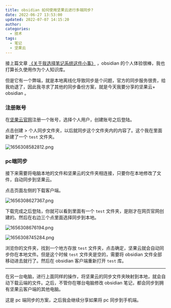 ```yaml
---
title: obsidian 如何使用坚果云进行多端同步?
date: 2022-06-27 13:53:00
updated: 2022-07-07 14:15:20
author: 
categories: 
  - 技术
tags: 
  - 笔记
  - 坚果云
---
```



接上篇文章 [《关于我选择笔记系统这件小事》](https://zburu.com/2022/04/28/121.html) ，obsidian 的个人体验很棒，我也打算长久使用作为个人知识库。

但是它有一个弊端，就是本地离线化导致同步是个问题，官方的同步服务很贵，给我劝退了，因此我寻求了其他的同步备份方案，就是今天我要分享的坚果云+ obsidian 。

### 注册账号

在[坚果云官网](https://www.jianguoyun.com/)注册一个账号，选择个人用户，创建账号之后登陆。

点击创建  > 个人同步文件夹，以后就同步这个文件夹内的内容了。这个我在里面新建了一个 `test` 文件夹。

![1656308582812.png](https://img.zburu.com/i/2022/06/27/62b94366de13d.png)



### pc端同步

接下来需要将电脑本地的文件和坚果云的文件夹相连接，只要你在本地修改了文件，自动同步到坚果云。

点击页面左侧的下载客户端。

![1656308627367.png](https://img.zburu.com/i/2022/06/27/62b9439368ec1.png)

下载完成之后登陆，你就可以看到里面有一个 `test` 文件夹，是刚才在网页官网创建的。然后在右边三个点里面选择同步到本地。

![1656308676194.png](https://img.zburu.com/i/2022/06/27/62b943c4a7983.png)

![1656308745284.png](https://img.zburu.com/i/2022/06/27/62b9440959f60.png)

浏览你的文件夹，找到一个地方存放 `test` 文件夹，点击确定，坚果云就会自动同步你在本地文件。但是这个时候 `test` 文件夹是空的，需要将 obsidian 文件全部移动进去就行了。然后在 obsidian 客户端重新打开 `test` 库。

---
在另一台电脑，进行上面同样的操作，将坚果云的同步文件夹映射到本地，就会自动下载云端的文件。之后，不管你在哪台电脑修改 obsidian 笔记，都会同步到拥有坚果云客户端的其他电脑。

这是 pc 端同步的方案，之后我会继续分享如果将 pc 同步到手机端。